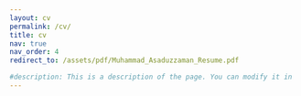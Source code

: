 ```yaml
---
layout: cv
permalink: /cv/
title: cv
nav: true
nav_order: 4
redirect_to: /assets/pdf/Muhammad_Asaduzzaman_Resume.pdf

#description: This is a description of the page. You can modify it in 'pages/_cv.md'. You can also change or remove the top pdf download button.
---
```

